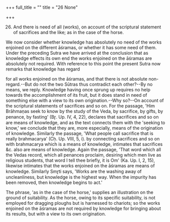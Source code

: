 +++
full_title = ""
title = "26 None"

+++


26. And there is need of all (works), on account of the scriptural statement of sacrifices and the like; as in the case of the horse.

We now consider whether knowledge has absolutely no need of the works enjoined on the different āśramas, or whether it has some need of them. Under the preceding Sutra we have arrived at the conclusion that as knowledge effects its own end the works enjoined on the āśramas are absolutely not required. With reference to this point the present Sutra now remarks that knowledge has regard

for all works enjoined on the āśramas, and that there is not absolute non-regard.--But do not the two Sūtras thus contradict each other?--By no means, we reply. Knowledge having once sprung up requires no help towards the accomplishment of its fruit, but it does stand in need of something else with a view to its own origination.--Why so?--On account of the scriptural statements of sacrifices and so on. For the passage, 'Him Brāhmaṇas seek to know by the study of the Veda, by sacrifice, by gifts, by penance, by fasting' (Br̥. Up. IV, 4, 22), declares that sacrifices and so on are means of knowledge, and as the text connects them with the 'seeking to know,' we conclude that they are, more especially, means of the origination of knowledge. Similarly the passage, 'What people call sacrifice that is really brahmacarya' (Cḥ. Up. VIII, 5, i). by connecting sacrifices and so on with brahmacarya which is a means of knowledge, intimates that sacrifices &c. also are means of knowledge. Again the passage, 'That word which all the Vedas record, which all penances proclaim, desiring which men live as religious students, that word I tell thee briefly, it is Om' (Ka. Up. I, 2, 15), likewise intimates that the works enjoined on the āśramas are means of knowledge. Similarly Smr̥ti says, 'Works are the washing away of uncleanliness, but knowledge is the highest way. When the impurity has been removed, then knowledge begins to act.'

The phrase, 'as in the case of the horse,' supplies an illustration on the ground of suitability. As the horse, owing to its specific suitability, is not employed for dragging ploughs but is harnessed to chariots; so the works enjoined on the āśramas are not required by knowledge for bringing about its results, but with a view to its own origination.

